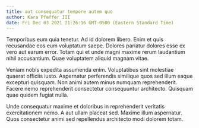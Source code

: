 ```yaml
---
title: aut consequatur tempore autem quo
author: Kara Pfeffer III
date: Fri Dec 03 2021 21:26:16 GMT-0500 (Eastern Standard Time)
---
```

Temporibus eum quia tenetur. Ad id dolorem libero. Enim et quis recusandae eos eum voluptatum saepe. Dolores pariatur dolores esse ex vero aut earum error. Totam qui et unde magni maxime rerum laudantium nihil accusantium. Quae voluptatem aliquid magnam vitae.

 Veniam nobis expedita assumenda enim. Voluptatibus sint molestiae quaerat officiis iusto. Aspernatur perferendis similique quos sed illum eaque excepturi quisquam. Non animi autem minus numquam reprehenderit. Facere nemo reprehenderit consectetur consequuntur architecto. Quisquam quae quidem fugiat nulla.

 Unde consequatur maxime et doloribus in reprehenderit veritatis exercitationem nemo. A aut ullam placeat sed. Maxime illum aspernatur. Quos consectetur animi sed repellendus architecto modi dolorem totam.
